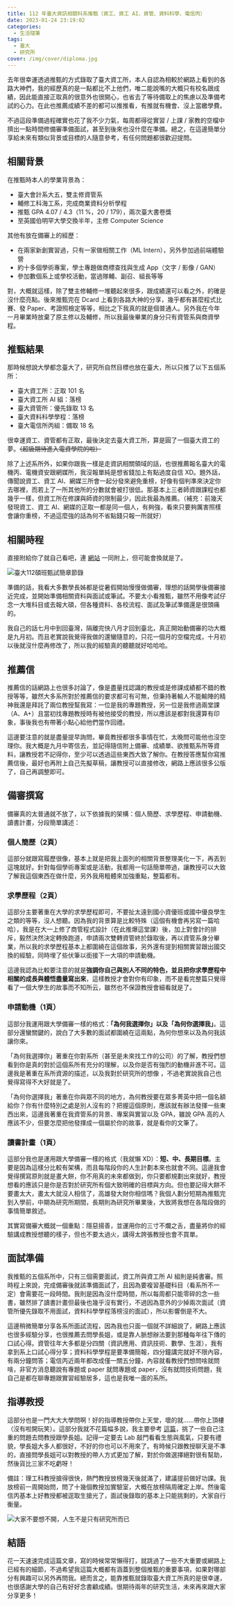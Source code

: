 ```yaml
---
title: 112 年臺大資訊相關科系推甄（資工、資工 AI、資管、資料科學、電信丙）
date: 2023-01-24 23:19:02
categories:
  - 生活隨筆
tags:
  - 臺大
  - 研究所
cover: /img/cover/diploma.jpg
---
```


去年很幸運透過推甄的方式錄取了臺大資工所，本人自認為相較於網路上看到的各路大神們，我的經歷真的是一點都比不上他們，唯二能說嘴的大概只有校名跟成績，因此能直接正取真的很意外也很開心，也省去了等待備取上的焦慮以及準備考試的心力。在此也推薦成績不差的都可以推推看，有推就有機會、沒上當繳學費。

不過這段準備過程確實也花了我不少力氣，每周都得從實習 / 上課 / 家教的空檔中擠出一點時間修備審準備面試，甚至到後來也沒什麼在準備。總之，在這邊簡單分享給未來有類似背景或目標的人隨意參考，有任何問題都很歡迎提問。

## 相關背景
在推甄時本人的學業背景為：
 - 臺大會計系大五，雙主修資管系
 - 輔修工科海工系，完成商業資料分析學程
 - 推甄 GPA 4.07 / 4.3（11 %，20 / 179），兩次臺大書卷獎
 - 至英國伯明罕大學交換半年，主修 Computer Science

其他有放在備審上的經歷：
 - 在兩家新創實習過，只有一家做相關工作（ML Intern），另外參加過前端體驗營
 - 約十多個學術專案，學士專題做商標查找與生成 App（文字 / 影像 / GAN）
 - 參加數個系上或學校活動，當過隊輔、副召、組長等等

對，大概就這樣，除了雙主修輔修一堆聽起來很多，跟成績還可以看之外，的確是沒什麼亮點。後來推甄完在 Dcard 上看到各路大神的分享，幾乎都有甚麼程式比賽、發 Paper、考證照檢定等等，相比之下我真的就是個普通人。另外我在今年一月畢業時放棄了原主修以及輔修，所以我最後畢業的身分只有資管系與商資學程。

## 推甄結果
那時候想說大學都念臺大了，研究所自然目標也放在臺大，所以只推了以下五個系所：

 - 臺大資工所：正取 101 名
 - 臺大資工所 AI 組：落榜
 - 臺大資管所：優先錄取 13 名
 - 臺大資料科學學程：落榜
 - 臺大電信所丙組：備取 18 名

很幸運資工、資管都有正取，最後決定去臺大資工所，算是圓了一個臺大資工的夢。~~（超級期待進入電資學院的啦）~~

除了上述系所外，如果你跟我一樣是走資訊相關領域的話，也很推薦報名臺大的電機丙、電機資安跟網媒所，我沒報單純是想省錢加上有點過度自信 XD。題外話，傳聞說資工、資工 AI、網媒三所會一起分發來避免重榜，好像有個判準來決定你去哪裡，而若上了一所其他所的分數就會被打很低。那基本上三者師資跟課程也都幾乎一樣，但資工所在修課與師資的限制最少，因此我最為推薦。（補充：前幾天發現資工、資工 AI、網媒的正取一都是同一個人，有夠強，看來只要夠厲害照樣會讓你重榜，不過這麼強的話為何不省點錢只報一所就好）

## 相關時程
直接附給你了就自己看吧，連 [網站](http://exam.aca.ntu.edu.tw/graf/) 一同附上，但可能會換就是了。

![臺大112碩班甄試簡章節錄](/img/post/2023_01/112碩班簡章.png)

準備的話，我看大多數學長姊都是從暑假開始慢慢做備審，理想的話開學後備審接近完成，並開始準備相關資料與面試或筆試。不要太小看推甄，雖然不用像考試仔念一大堆科目或去報大碩，但各種資料、各校流程、面試及筆試準備還是很頭痛的。

我自己的話七月中到回臺灣，隔離完快八月才回到臺北，真正開始動備審的功大概是九月初。而且老實說我覺得我做的還蠻隨意的，只花一個月的空檔完成，十月初以後就沒什麼再修改了，所以我的經驗真的聽聽就好哈哈哈。

## 推薦信
推薦信的話網路上也很多討論了，像是盡量找認識的教授或是修課成績都不錯的教授等等，雖然大多系所對於推薦信的要求都可有可無，但秉持著輸人不能輸陣的精神我還是拜託了兩位教授幫我寫：一位是我的專題教授，另一位是我修過兩堂課（A、A+）且當初找專題教授時有被他接受的教授，所以應該是都對我還算有印象，事後我也有帶著小點心給他們當作回禮。

這邊要注意的就是盡量提早詢問，畢竟教授都很多事情在忙，太晚問可能他也沒空理你。我大概是九月中寄信去，並記得隨信附上備審、成績單、欲推甄系所等資料，讓教授若不記得你，至少可以透過這些東西大致了解你。在教授答應幫你寫推薦信後，最好也再附上自己先擬草稿，讓教授可以直接修改，網路上應該很多公版了，自己再調整即可。

## 備審撰寫
備審真的太普通就不放了，以下依據我的架構：個人簡歷、求學歷程、申請動機、讀書計畫，分段簡單講述：

### 個人簡歷（2頁）
這部分就跟寫履歷很像，基本上就是把我上面列的相關背景整理美化一下，再丟到這塊就好。針對每個學術專案或是活動，我都用一句話簡單帶過，讓教授可以大致了解我這個東西在做什麼，另外我用粗體來加強重點，整篇都有。

### 求學歷程（2頁）
這部分主要著重在大學的求學歷程即可，不要扯太遠到國小資優班或國中優良學生之類的等等，沒人想聽。因為我的背景算是比較特殊（這個有機會再另寫一篇哈哈），我是在大一上修了商管程式設計（在此推爆這堂課）後，加上對會計的排斥，毅然決然決定轉換跑道，申請兩次雙轉資管終於錄取後，再以資管系身分畢業，所以我的求學歷程基本上都圍繞在這個故事，另外還有提到相關實習跟出國交換的經驗，同時埋了些伏筆以銜接下一大項的申請動機。

這邊我認為比較要注意的就是**強調你自己與別人不同的特色，並且把你求學歷程中相關的成長與體悟盡量寫出來**，這樣教授才會對你有印象，而不是看完整篇只覺得看了一個大學生的故事而不知所云，雖然也不保證教授會細看就是了。

### 申請動機（1頁）
這部分我運用跟大學備審一樣的格式：**「為何我選擇你」以及「為何你選擇我」**。這部分還蠻關鍵的，說白了大多數的面試都圍繞在這兩點，為何你想來以及為何我該讓你來。

「為何我選擇你」著重在你對系所（甚至是未來找工作的公司）的了解，教授們想看到你是真的對於這個系所有充分的理解，以及你是否有強烈的動機非進不可。這邊我是著重在系所資源的描述，以及我對於研究所的想像 ，不過老實說我自己也覺得寫得不大好就是了。

「為何你選擇我」著重在你與眾不同的地方，為何教授要在眾多菁英中把一個名額給你？你有什麼特別之處是別人沒有的？把握這個原則，應該就有辦法發揮一些東西出來，這邊我著重在我資管系的背景、專案與實習以及 GPA，雖說 GPA 高的人應該不少，但要怎麼把他發揮成一個屬於你的故事，就是看你的文筆了。

### 讀書計畫（1頁）
這部分我也是運用跟大學備審一樣的格式（我就懶 XD）：**短、中、長期目標**。主要是因為這樣分比較有架構，而且每階段你的人生計劃本來也就會不同。這邊我會覺得撰寫原則就是畫大餅，你不用真的未來都做到，你只要都規劃出來就好，教授想看的應該只是你是否對於研究所有個大致明確的目標與方向。但也要記得大餅不要畫太大，畫太大就沒人相信了，高雄發大財你相信嗎？我個人劃分短期為推甄完到入學前，中期為研究所期間，長期則為研究所畢業後，大致將我想在各階段做的事情簡單敘述。

其實寫備審大概就一個重點：隱惡揚善，並運用你的三寸不爛之舌，盡量將你的經驗講成教授想聽的樣子，但也不要太過火，講得太誇張教授也會不買單。

## 面試準備
我推甄的五個系所中，只有三個需要面試，資工所與資工所 AI 組則是純書審。照時程上來說，完成備審後就該準備面試了，且因為要複習基礎科目（看系所不一定）會需要花一段時間。我則是因為沒什麼時間，所以每周都只能零碎的念一些書，雖然排了讀書計畫但最後也幾乎沒有實行，不過因為意外的少掉兩次面試（資管所優先錄取不用面試，資料科學學程落榜沒的面試），所以影響倒是不大。

這邊稍微簡單分享各系所面試流程，因為我也只面一個就不詳細說了，網路上應該也很多經驗分享，也很推薦去問學長姐，或是靠人脈想辦法要到那種每年往下傳的口試心得。資管往年大多都是分四關（資訊應用、資訊技術、數學、生涯），我有拿到系上口試心得分享；資料科學學程是要準備簡報，四分鐘講完就好不限內容，有兩分鐘問答；電信丙近兩年都改成僅一關五分鐘，內容就看教授們想問啥就問啥，非官方消息聽說有專題或 paper 就問專題或 paper，沒有就問技術問題，我自己是都在聊專題跟實習經驗居多，這也是我唯一面的系所。

## 指導教授
這部分也是一門大大大學問啊！好的指導教授帶你上天堂，壞的就......帶你上頂樓（沒有啦開玩笑）。這部分我就不花篇幅多說，我主要參考 [這篇](https://www.dcard.tw/f/graduate_school/p/237992393)，挑了一些自己注重的問題去問教授跟學長姐。記得一定要去 Lab 敲門看看生態與風氣，只要有禮貌，學長姐大多人都很好，不好的你也可以不用來了。有時候只跟教授聊天是不準的，直接問學長姐可以對教授的帶人方式更加了解，對於你做選擇絕對很有幫助，然後貨比三家不吃虧呀！

備註：理工科教授搶得很快，熱門教授放榜幾天後就滿了，建議提前做好功課。我放榜前一周開始問，問了十幾個教授加實驗室，大概在放榜隔周確定上岸。然後電信丙基本上好教授都被逕取生搶光了，面試後錄取的基本上只能挑剩的，大家自行衡量。

![大家不要想不開，人生不是只有研究所而已](/img/post/2023_01/prof_meme.jpg)

## 結語
花一天速速完成這篇文章，寫的時候常常懶得打，就跳過了一些不大重要或網路上已經有的細節，不過希望我這篇大概都有涵蓋到整個推甄的重要事項，如果對哪部分有興趣可以另外再問我。總而言之，能靠推甄就錄取臺大資工所真的是很幸運，也很感謝大學的自己有好好念書顧成績。很期待兩年的研究生活，未來再來跟大家分享更多！